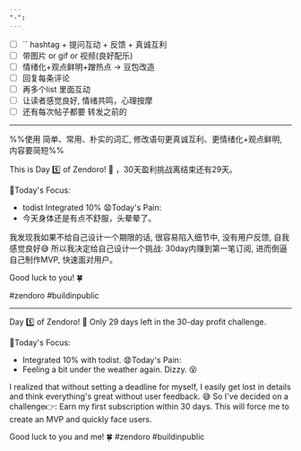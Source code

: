 ```yaml
---
"-":
---
```


- [ ] `` hashtag + 提问互动 + 反馈 + 真诚互利
- [ ] 带图片 or gif  or 视频(良好配乐)
- [ ] 情绪化+观点鲜明+蹭热点 -> 豆包改造
- [ ] 回复每条评论
- [ ] 再多个list 里面互动
- [ ] 让读者感觉良好, 情绪共鸣，心理按摩
- [ ] 还有每次帖子都要 转发之前的

---
%%使用 简单、常用、朴实的词汇, 修改语句更真诚互利、更情绪化+观点鲜明, 内容要简短%%

This is Day 5️⃣ of Zendoro! 💪 ，30天盈利挑战离结束还有29天。

🚧Today's Focus:
- todist Integrated 10%
😧Today's Pain:
- 今天身体还是有点不舒服，头晕晕了。

我发现我如果不给自己设计一个期限的话, 很容易陷入细节中, 没有用户反馈, 自我感觉良好😅
所以我决定给自己设计一个挑战: 30day内赚到第一笔订阅, 进而倒逼自己制作MVP, 快速面对用户。

Good luck to you! 🍀

#zendoro #buildinpublic

----
Day 5️⃣ of Zendoro! 💪 Only 29 days left in the 30-day profit challenge.

🚧Today's Focus: 
- Integrated 10% with todist.
😧Today's Pain: 
- Feeling a bit under the weather again. Dizzy. 😵

I realized that without setting a deadline for myself, I easily get lost in details and think everything's great without user feedback. 😅
So I've decided on a challenge👉: Earn my first subscription within 30 days. This will force me to create an MVP and quickly face users.

Good luck to you and me! 🍀 #zendoro #buildinpublic